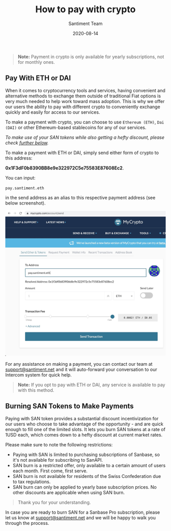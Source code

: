 ﻿---
title: How to pay with crypto
author: Santiment Team
date: 2020-08-14
description: Instructions on how to pay with crypto
---

> **Note:** Payment in crypto is only available for yearly subscriptions, not for monthly ones.

## Pay With ETH or DAI

When it comes to cryptocurrency tools and services, having convenient and alternative methods to exchange them outside of traditional Fiat options is very much needed to help work toward mass adoption. This is why we offer our users the ability to pay with different crypto to conveniently exchange quickly and easily for access to our services.

To make a payment with crypto, you can choose to use `Ethereum (ETH)`, `Dai (DAI)` or other Ethereum-based stablecoins for any of our services.

*To make use of your SAN tokens while also getting a hefty discount, please check [further below](/products-and-plans/how-to-pay-with-crypto/#burning-san-tokens-to-make-payments).*

To make a payment with ETH or DAI, simply send either form of crypto to this address:

**0x1F3dF0b8390BB8e9e322972C5e75583E87608Ec2**.

You can input:

`pay.santiment.eth`

in the send address as an alias to this respective payment address (see below screenshot).

![](PaySan.jpg)

For any assistance on making a payment, you can contact our team at [support@santiment.net](mailto:support@santiment.net) and it will auto-forward your conversation to our Intercom system for quick help.

> **Note:** If you opt to pay with ETH or DAI, any service is available to pay with this method.

## Burning SAN Tokens to Make Payments

Paying with SAN token provides a substantial discount incentivization for our users who choose to take advantage of the opportunity - and are quick enough to fill one of the limited slots. It lets you burn SAN tokens at a rate of 1USD each, which comes down to a hefty discount at current market rates.

Please make sure to note the following restrictions:

>
- Paying with SAN is limited to purchasing subscriptions of Sanbase, so it's not available for subscribing to SanAPI.
- SAN burn is a restricted offer, only available to a certain amount of users each month. First come, first serve.
- SAN burn is not available for residents of the Swiss Confederation due to tax regulations.
- SAN burn can only be applied to yearly base subscription prices. No other discounts are applicable when using SAN burn.
>
> Thank you for your understanding.


In case you are ready to burn SAN for a Sanbase Pro subscription, please let us know at [support@santiment.net](mailto:support@santiment.net) and we will be happy to walk you through the process.
